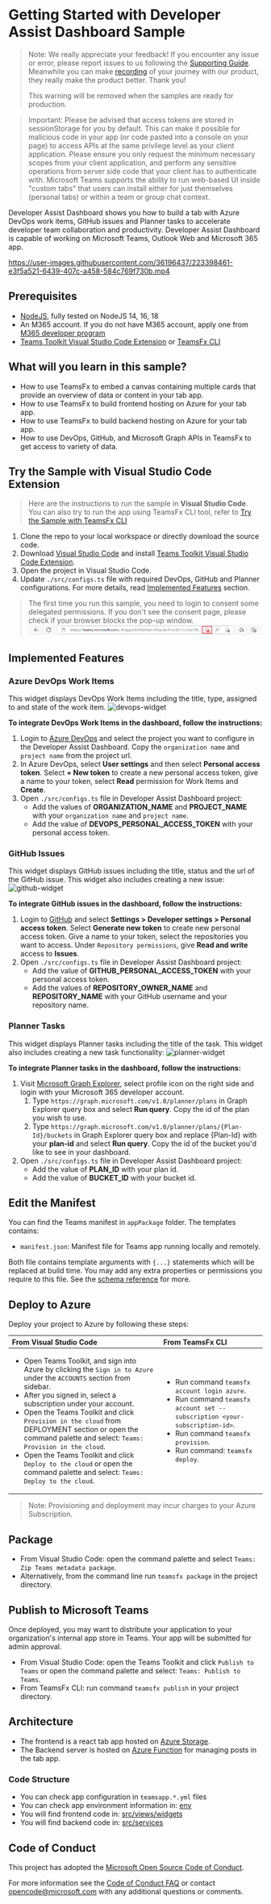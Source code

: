 # Getting Started with Developer Assist Dashboard Sample

> Note: We really appreciate your feedback! If you encounter any issue or error, please report issues to us following the [Supporting Guide](./../SUPPORT.md). Meanwhile you can make [recording](https://aka.ms/teamsfx-record) of your journey with our product, they really make the product better. Thank you!
>
> This warning will be removed when the samples are ready for production.

> Important: Please be advised that access tokens are stored in sessionStorage for you by default. This can make it possible for malicious code in your app (or code pasted into a console on your page) to access APIs at the same privilege level as your client application. Please ensure you only request the minimum necessary scopes from your client application, and perform any sensitive operations from server side code that your client has to authenticate with.
Microsoft Teams supports the ability to run web-based UI inside "custom tabs" that users can install either for just themselves (personal tabs) or within a team or group chat context.

Developer Assist Dashboard shows you how to build a tab with Azure DevOps work items, GitHub issues and Planner tasks to accelerate developer team collaboration and productivity. Developer Assist Dashboard is capable of working on Microsoft Teams, Outlook Web and Microsoft 365 app.

<https://user-images.githubusercontent.com/36196437/223398461-e3f5a521-6439-407c-a458-584c769f730b.mp4>

## Prerequisites

* [NodeJS](https://nodejs.org/en/), fully tested on NodeJS 14, 16, 18
* An M365 account. If you do not have M365 account, apply one from [M365 developer program](https://developer.microsoft.com/en-us/microsoft-365/dev-program)
* [Teams Toolkit Visual Studio Code Extension](https://aka.ms/teams-toolkit) or [TeamsFx CLI](https://aka.ms/teamsfx-cli)

## What will you learn in this sample?

* How to use TeamsFx to embed a canvas containing multiple cards that provide an overview of data or content in your tab app.
* How to use TeamsFx to build frontend hosting on Azure for your tab app.
* How to use TeamsFx to build backend hosting on Azure for your tab app.
* How to use DevOps, GitHub, and Microsoft Graph APIs in TeamsFx to get access to variety of data.

## Try the Sample with Visual Studio Code Extension

>Here are the instructions to run the sample in **Visual Studio Code**. You can also try to run the app using TeamsFx CLI tool, refer to [Try the Sample with TeamsFx CLI](cli.md)

1. Clone the repo to your local workspace or directly download the source code.
1. Download [Visual Studio Code](https://code.visualstudio.com) and install [Teams Toolkit Visual Studio Code Extension](https://aka.ms/teams-toolkit).
1. Open the project in Visual Studio Code.
1. Update `./src/configs.ts` file with required DevOps, GitHub and Planner configurations. For more details, read [Implemented Features](https://github.com/aycabas/dev-assist-dashboard#implemented-features) section.

> The first time you run this sample, you need to login to consent some delegated permissions. If you don't see the consent page, please check if your browser blocks the pop-up window.
![pop-up block](images/popup-block.png)

## Implemented Features

### Azure DevOps Work Items

This widget displays DevOps Work Items including the title, type, assigned to and state of the work item.
![devops-widget](/images/devops-backlog.png)

**To integrate DevOps Work Items in the dashboard, follow the instructions:**

1. Login to [Azure DevOps](https://dev.azure.com/) and select the project you want to configure in the Developer Assist Dashboard. Copy the `organization name` and `project name` from the project url.
1. In Azure DevOps, select **User settings** and then select **Personal access token**. Select **+ New token** to create a new personal access token, give a name to your token, select **Read** permission for Work Items and **Create**.
1. Open `./src/configs.ts` file in Developer Assist Dashboard project:
    * Add the values of **ORGANIZATION_NAME** and **PROJECT_NAME** with your `organization name` and `project name`.
    * Add the value of **DEVOPS_PERSONAL_ACCESS_TOKEN** with your personal access token.

### GitHub Issues

This widget displays GitHub issues including the title, status and the url of the GitHub issue. This widget also includes creating a new issue:
![github-widget](/images/github-issues.png)

**To integrate GitHub issues in the dashboard, follow the instructions:**

1. Login to [GitHub](https://github.com/) and select **Settings > Developer settings > Personal access token**. Select **Generate new token** to create new personal access token. Give a name to your token, select the repositories you want to access. Under `Repository permissions`, give **Read and write** access to **Issues**.
1. Open `./src/configs.ts` file in Developer Assist Dashboard project:
    * Add the value of **GITHUB_PERSONAL_ACCESS_TOKEN** with your personal access token.
    * Add the values of **REPOSITORY_OWNER_NAME** and **REPOSITORY_NAME** with your GitHub username and your repository name.

### Planner Tasks

This widget displays Planner tasks including the title of the task. This widget also includes creating a new task functionality:
![planner-widget](/images/planner-task.png)

**To integrate Planner tasks in the dashboard, follow the instructions:**

1. Visit [Microsoft Graph Explorer](aka.ms/ge), select profile icon on the right side and login with your Microsoft 365 developer account.
    1. Type `https://graph.microsoft.com/v1.0/planner/plans` in Graph Explorer query box and select **Run query**. Copy the id of the plan you wish to use.
    1. Type `https://graph.microsoft.com/v1.0/planner/plans/{Plan-Id}/buckets` in Graph Explorer query box and replace {Plan-Id} with your **plan-id** and select **Run query**. Copy the id of the bucket you'd like to see in your dashboard.
1. Open `./src/configs.ts` file in Developer Assist Dashboard project:
    * Add the value of **PLAN_ID** with your plan id.
    * Add the value of **BUCKET_ID** with your bucket id.

## Edit the Manifest

You can find the Teams manifest in `appPackage` folder. The templates contains:

* `manifest.json`: Manifest file for Teams app running locally and remotely.

Both file contains template arguments with `{...}` statements which will be replaced at build time. You may add any extra properties or permissions you require to this file. See the [schema reference](https://docs.microsoft.com/en-us/microsoftteams/platform/resources/schema/manifest-schema) for more.

## Deploy to Azure

Deploy your project to Azure by following these steps:

| From Visual Studio Code                                                                                                                                                                                                                                                                                                                                                                                                                                                                                                 | From TeamsFx CLI                                                                                                                                                                                                                    |
|:------------------------------------------------------------------------------------------------------------------------------------------------------------------------------------------------------------------------------------------------------------------------------------------------------------------------------------------------------------------------------------------------------------------------------------------------------------------------------------------------------------------------|:------------------------------------------------------------------------------------------------------------------------------------------------------------------------------------------------------------------------------------|
| <ul><li>Open Teams Toolkit, and sign into Azure by clicking the `Sign in to Azure` under the `ACCOUNTS` section from sidebar.</li> <li>After you signed in, select a subscription under your account.</li><li>Open the Teams Toolkit and click `Provision in the cloud` from DEPLOYMENT section or open the command palette and select: `Teams: Provision in the cloud`.</li><li>Open the Teams Toolkit and click `Deploy to the cloud` or open the command palette and select: `Teams: Deploy to the cloud`.</li></ul> | <ul> <li>Run command `teamsfx account login azure`.</li> <li>Run command `teamsfx account set --subscription <your-subscription-id>`.</li> <li> Run command `teamsfx provision`.</li> <li>Run command: `teamsfx deploy`. </li></ul> |

> Note: Provisioning and deployment may incur charges to your Azure Subscription.

## Package

* From Visual Studio Code: open the command palette and select `Teams: Zip Teams metadata package`.
* Alternatively, from the command line run `teamsfx package` in the project directory.

## Publish to Microsoft Teams

Once deployed, you may want to distribute your application to your organization's internal app store in Teams. Your app will be submitted for admin approval.

* From Visual Studio Code: open the Teams Toolkit and click `Publish to Teams` or open the command palette and select: `Teams: Publish to Teams`.
* From TeamsFx CLI: run command `teamsfx publish` in your project directory.

## Architecture

* The frontend is a react tab app hosted on [Azure Storage](https://docs.microsoft.com/en-us/azure/storage/).
* The Backend server is hosted on [Azure Function](https://docs.microsoft.com/en-us/azure/azure-functions/) for managing posts in the tab app.

### Code Structure

* You can check app configuration in `teamsapp.*.yml` files
* You can check app environment information in: [env](env)
* You will find frontend code in: [src/views/widgets](src/views/widgets)
* You will find backend code in: [src/services](src/services)

## Code of Conduct

This project has adopted the [Microsoft Open Source Code of Conduct](https://opensource.microsoft.com/codeofconduct/).

For more information see the [Code of Conduct FAQ](https://opensource.microsoft.com/codeofconduct/faq/) or
contact [opencode@microsoft.com](mailto:opencode@microsoft.com) with any additional questions or comments.

